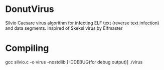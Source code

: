 # DonutVirus
Silvio Caesare virus algorithm for infecting ELF text (reverse text infection) and data segments. Inspired of Skeksi virus by Elfmaster

# Compiling
gcc silvio.c -o virus -nostdlib [-DDEBUG(for debug output)] 
./virus
